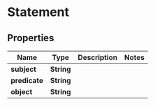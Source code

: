 # Statement

## Properties
Name | Type | Description | Notes
------------ | ------------- | ------------- | -------------
**subject** | **String** |  | 
**predicate** | **String** |  | 
**object** | **String** |  | 
